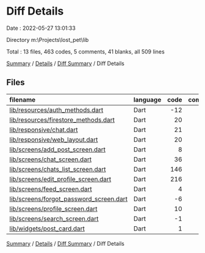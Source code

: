 # Diff Details

Date : 2022-05-27 13:01:33

Directory m:\Projects\lost_pet\lib

Total : 13 files,  463 codes, 5 comments, 41 blanks, all 509 lines

[Summary](results.md) / [Details](details.md) / [Diff Summary](diff.md) / Diff Details

## Files
| filename | language | code | comment | blank | total |
| :--- | :--- | ---: | ---: | ---: | ---: |
| [lib/resources/auth_methods.dart](/lib/resources/auth_methods.dart) | Dart | -12 | 0 | -1 | -13 |
| [lib/resources/firestore_methods.dart](/lib/resources/firestore_methods.dart) | Dart | 20 | 0 | 5 | 25 |
| [lib/responsive/chat.dart](/lib/responsive/chat.dart) | Dart | 21 | 0 | 4 | 25 |
| [lib/responsive/web_layout.dart](/lib/responsive/web_layout.dart) | Dart | 20 | 0 | 1 | 21 |
| [lib/screens/add_post_screen.dart](/lib/screens/add_post_screen.dart) | Dart | 8 | 0 | 0 | 8 |
| [lib/screens/chat_screen.dart](/lib/screens/chat_screen.dart) | Dart | 36 | 0 | 1 | 37 |
| [lib/screens/chats_list_screen.dart](/lib/screens/chats_list_screen.dart) | Dart | 146 | 1 | 11 | 158 |
| [lib/screens/edit_profile_screen.dart](/lib/screens/edit_profile_screen.dart) | Dart | 216 | 0 | 18 | 234 |
| [lib/screens/feed_screen.dart](/lib/screens/feed_screen.dart) | Dart | 4 | 0 | 0 | 4 |
| [lib/screens/forgot_password_screen.dart](/lib/screens/forgot_password_screen.dart) | Dart | -6 | 0 | 2 | -4 |
| [lib/screens/profile_screen.dart](/lib/screens/profile_screen.dart) | Dart | 10 | 4 | 0 | 14 |
| [lib/screens/search_screen.dart](/lib/screens/search_screen.dart) | Dart | -1 | 0 | 0 | -1 |
| [lib/widgets/post_card.dart](/lib/widgets/post_card.dart) | Dart | 1 | 0 | 0 | 1 |

[Summary](results.md) / [Details](details.md) / [Diff Summary](diff.md) / Diff Details